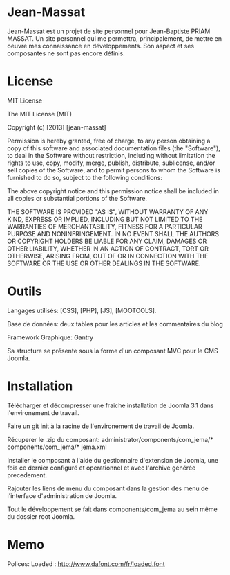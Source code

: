 Jean-Massat
===========

Jean-Massat est un projet de site personnel pour Jean-Baptiste PRIAM MASSAT.
Un site personnel qui me permettra, principalement, de mettre en oeuvre mes connaissance en développements. Son aspect et ses composantes ne sont pas encore définis.

License
===========

MIT License

The MIT License (MIT)

Copyright (c) [2013] [jean-massat]

Permission is hereby granted, free of charge, to any person obtaining a copy of
this software and associated documentation files (the "Software"), to deal in
the Software without restriction, including without limitation the rights to
use, copy, modify, merge, publish, distribute, sublicense, and/or sell copies of
the Software, and to permit persons to whom the Software is furnished to do so,
subject to the following conditions:

The above copyright notice and this permission notice shall be included in all
copies or substantial portions of the Software.

THE SOFTWARE IS PROVIDED "AS IS", WITHOUT WARRANTY OF ANY KIND, EXPRESS OR
IMPLIED, INCLUDING BUT NOT LIMITED TO THE WARRANTIES OF MERCHANTABILITY, FITNESS
FOR A PARTICULAR PURPOSE AND NONINFRINGEMENT. IN NO EVENT SHALL THE AUTHORS OR
COPYRIGHT HOLDERS BE LIABLE FOR ANY CLAIM, DAMAGES OR OTHER LIABILITY, WHETHER
IN AN ACTION OF CONTRACT, TORT OR OTHERWISE, ARISING FROM, OUT OF OR IN
CONNECTION WITH THE SOFTWARE OR THE USE OR OTHER DEALINGS IN THE SOFTWARE.

Outils
===========
Langages utilisés: [CSS], [PHP], [JS], [MOOTOOLS].

Base de données: deux tables pour les articles et les commentaires du blog

Framework Graphique: Gantry

Sa structure se présente sous la forme d'un composant MVC pour le CMS Joomla.

Installation
===========
Télécharger et décompresser une fraiche installation de Joomla 3.1 dans l'environement de travail.

Faire un git init à la racine de l'environement de travail de Joomla.

Récuperer le .zip du composant:
administrator/components/com_jema/*
components/com_jema/*
jema.xml

Installer le composant à l'aide du gestionnaire d'extension de Joomla, une fois ce dernier configuré et operationnel et avec l'archive générée precedement.

Rajouter les liens de menu du composant dans la gestion des menu de l'interface d'administration de Joomla.

Tout le développement se fait dans components/com_jema au sein même du dossier root Joomla.

Memo
===========

Polices: 
Loaded : http://www.dafont.com/fr/loaded.font

